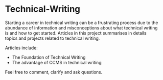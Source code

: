 # Technical-Writing
Starting a career in technical writing can be a frustrating process due to the abundance of information and misconceptions about what technical writing is and how to get started.
Articles in this project summarises in details topics and projects related to technical writing. 

Articles include:
- The Foundation of Technical Writing
- The advantage of CCMS in technical writing


Feel free to comment, clarify and ask questions.
